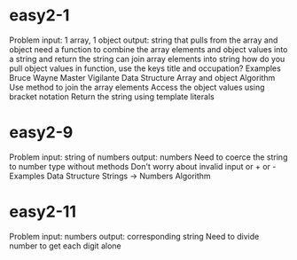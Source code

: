# easy2-1

  Problem
input: 1 array, 1 object
output: string that pulls from the array and object
need a function to combine the array elements and object values
into a string and return the string
can join array elements into string
how do you pull object values in function, use the keys title
and occupation?
  Examples
Bruce Wayne Master Vigilante
  Data Structure
Array and object
  Algorithm
Use method to join the array elements
Access the object values using bracket notation
Return the string using template literals

# easy2-9

  Problem
input: string of numbers
output: numbers
Need to coerce the string to number type without methods
Don't worry about invalid input or + or -
  Examples
  Data Structure
Strings -> Numbers
  Algorithm

# easy2-11

  Problem
input: numbers
output: corresponding string
Need to divide number to get each digit alone
